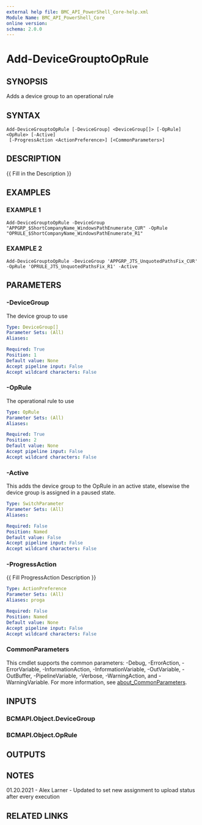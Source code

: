 ```yaml
---
external help file: BMC_API_PowerShell_Core-help.xml
Module Name: BMC_API_PowerShell_Core
online version:
schema: 2.0.0
---
```


# Add-DeviceGrouptoOpRule

## SYNOPSIS
Adds a device group to an operational rule

## SYNTAX

```
Add-DeviceGrouptoOpRule [-DeviceGroup] <DeviceGroup[]> [-OpRule] <OpRule> [-Active]
 [-ProgressAction <ActionPreference>] [<CommonParameters>]
```

## DESCRIPTION
{{ Fill in the Description }}

## EXAMPLES

### EXAMPLE 1
```
Add-DeviceGrouptoOpRule -DeviceGroup "APPGRP_$ShortCompanyName_WindowsPathEnumerate_CUR" -OpRule "OPRULE_$ShortCompanyName_WindowsPathEnumerate_R1"
```

### EXAMPLE 2
```
Add-DeviceGrouptoOpRule -DeviceGroup 'APPGRP_JTS_UnquotedPathsFix_CUR' -OpRule 'OPRULE_JTS_UnquotedPathsFix_R1' -Active
```

## PARAMETERS

### -DeviceGroup
The device group to use

```yaml
Type: DeviceGroup[]
Parameter Sets: (All)
Aliases:

Required: True
Position: 1
Default value: None
Accept pipeline input: False
Accept wildcard characters: False
```

### -OpRule
The operational rule to use

```yaml
Type: OpRule
Parameter Sets: (All)
Aliases:

Required: True
Position: 2
Default value: None
Accept pipeline input: False
Accept wildcard characters: False
```

### -Active
This adds the device group to the OpRule in an active state, elsewise the device group is assigned in a paused state.

```yaml
Type: SwitchParameter
Parameter Sets: (All)
Aliases:

Required: False
Position: Named
Default value: False
Accept pipeline input: False
Accept wildcard characters: False
```

### -ProgressAction
{{ Fill ProgressAction Description }}

```yaml
Type: ActionPreference
Parameter Sets: (All)
Aliases: proga

Required: False
Position: Named
Default value: None
Accept pipeline input: False
Accept wildcard characters: False
```

### CommonParameters
This cmdlet supports the common parameters: -Debug, -ErrorAction, -ErrorVariable, -InformationAction, -InformationVariable, -OutVariable, -OutBuffer, -PipelineVariable, -Verbose, -WarningAction, and -WarningVariable. For more information, see [about_CommonParameters](http://go.microsoft.com/fwlink/?LinkID=113216).

## INPUTS

### BCMAPI.Object.DeviceGroup
### BCMAPI.Object.OpRule
## OUTPUTS

## NOTES
01.20.2021 - Alex Larner - Updated to set new assignment to upload status after every execution

## RELATED LINKS
